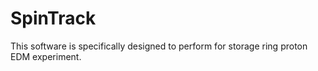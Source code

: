 # SpinTrack
This software is specifically designed to perform for storage ring proton EDM
experiment.
